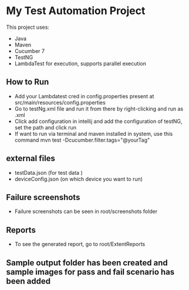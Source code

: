# My Test Automation Project

This project uses:
- Java
- Maven
- Cucumber 7
- TestNG
- LambdaTest for execution, supports parallel execution

## How to Run
- Add your Lambdatest cred in config.properties present at src/main/resources/config.properties
- Go to testNg.xml file and run it from there by right-clicking and run as .xml
- Click add configuration in intellij and add the configuration of testNG, set the path and click run
- If want to run via terminal and maven installed in system, use this command mvn test -Dcucumber.filter.tags="@yourTag"

## external files
- testData.json (for test data )
- deviceConfig.json (on which device you want to run)

## Failure screenshots
- Failure screenshots can be seen in root/screenshots folder

## Reports
- To see the generated report, go to root/ExtentReports

## Sample output folder has been created and sample images for pass and fail scenario has been added 
